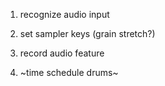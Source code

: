 1. recognize audio input

2. set sampler keys (grain stretch?)  

3. record audio feature

4.  ~time schedule drums~

